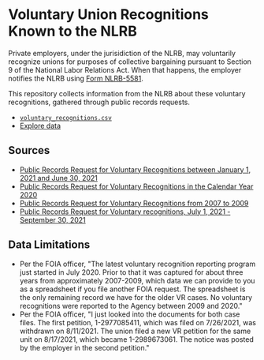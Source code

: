 # Voluntary Union Recognitions Known to the NLRB

Private employers, under the jurisidiction of the NLRB, may voluntarily recognize unions for purposes of collective bargaining pursuant to Section 9 of the National Labor Relations Act. When that happens, the employer notifies the NLRB using [Form NLRB-5581](https://www.nlrb.gov/sites/default/files/attachments/pages/node-195/5581_7-20.pdf). 

This repository collects information from the NLRB about these voluntary recognitions, gathered through public records requests.

* [`voluntary_recognitions.csv`](https://raw.githubusercontent.com/labordata/nlrb-voluntary-recognitions/main/voluntary_recognitions.csv)
* [Explore data](https://flatgithub.com/labordata/nlrb-voluntary-recognitions?filename=voluntary_recognitions.csv)

## Sources

- [Public Records Request for Voluntary Recognitions between January 1, 2021 and June 30, 2021](https://www.muckrock.com/foi/united-states-of-america-10/voluntary-recognitions-january-1-june-30-2021-116304/)
- [Public Records Request for Voluntary Recognitions in the Calendar Year 2020](https://www.muckrock.com/foi/united-states-of-america-10/union-recognitions-from-card-check-process-in-2020-113413/)
- [Public Records Request for Voluntary Recognitions from 2007 to 2009](https://foiaonline.gov/foiaonline/action/public/submissionDetails?trackingNumber=NLRB-2019-001262&type=request)
- [Public Records Request for Voluntary recognitions, July 1, 2021 - September 30, 2021](https://www.muckrock.com/foi/united-states-of-america-10/voluntary-recognitions-july-1-2021-september-30-2021-120357/)

## Data Limitations

- Per the FOIA officer, "The latest voluntary recognition reporting program just started in July 2020.  Prior to that it was captured for about three years from approximately 2007-2009, which data we can provide to you as a spreadsheet if you file another FOIA request.  The spreadsheet is the only remaining record we have for the older VR cases.  No voluntary recognitions were reported to the Agency between 2009 and 2020."
- Per the FOIA officer, "I just looked into the documents for both case files.  The first petition, 1-2977085411, which was filed on 7/26/2021, was withdrawn on 8/11/2021.  The union filed a new VR petition for the same unit on 8/17/2021, which became 1-2989673061.  The notice was posted by the employer in the second petition."
